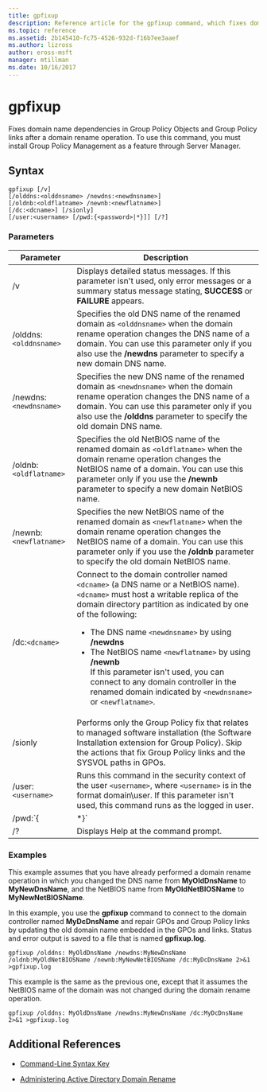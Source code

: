 ```yaml
---
title: gpfixup
description: Reference article for the gpfixup command, which fixes domain name dependencies in Group Policy Objects and Group Policy links after a domain rename operation.
ms.topic: reference
ms.assetid: 2b145410-fc75-4526-932d-f16b7ee3aaef
ms.author: lizross
author: eross-msft
manager: mtillman
ms.date: 10/16/2017
---
```


# gpfixup

Fixes domain name dependencies in Group Policy Objects and Group Policy links after a domain rename operation. To use this command, you must install Group Policy Management as a feature through Server Manager.

## Syntax

```
gpfixup [/v]
[/olddns:<olddnsname> /newdns:<newdnsname>]
[/oldnb:<oldflatname> /newnb:<newflatname>]
[/dc:<dcname>] [/sionly]
[/user:<username> [/pwd:{<password>|*}]] [/?]
```

### Parameters

| Parameter | Description |
| --------- |------------ |
| /v | Displays detailed status messages. If this parameter isn't used, only error messages or a summary status message stating, **SUCCESS** or **FAILURE** appears. |
| /olddns:`<olddnsname>` | Specifies the old DNS name of the renamed domain as `<olddnsname>` when the domain rename operation changes the DNS name of a domain. You can use this parameter only if you also use the **/newdns** parameter to specify a new domain DNS name. |
| /newdns:`<newdnsname>` | Specifies the new DNS name of the renamed domain as `<newdnsname>` when the domain rename operation changes the DNS name of a domain. You can use this parameter only if you also use the **/olddns** parameter to specify the old domain DNS name. |
| /oldnb:`<oldflatname>` | Specifies the old NetBIOS name of the renamed domain as `<oldflatname>` when the domain rename operation changes the NetBIOS name of a domain. You can use this parameter only if you use the **/newnb** parameter to specify a new domain NetBIOS name. |
| /newnb:`<newflatname>` | Specifies the new NetBIOS name of the renamed domain as `<newflatname>` when the domain rename operation changes the NetBIOS name of a domain. You can use this parameter only if you use the **/oldnb** parameter to specify the old domain NetBIOS name. |
| /dc:`<dcname>` | Connect to the domain controller named `<dcname>` (a DNS name or a NetBIOS name). `<dcname>` must host a writable replica of the domain directory partition as indicated by one of the following:<ul><li>The DNS name `<newdnsname>` by using **/newdns**</li><li>The NetBIOS name `<newflatname>` by using **/newnb**</br>If this parameter isn't used, you can connect to any domain controller in the renamed domain indicated by `<newdnsname>` or `<newflatname>`.</li></ul> |
| /sionly | Performs only the Group Policy fix that relates to managed software installation (the Software Installation extension for Group Policy). Skip the actions that fix Group Policy links and the SYSVOL paths in GPOs. |
| /user:`<username>` |Runs this command in the security context of the user `<username>`, where `<username>` is in the format domain\user. If this parameter isn't used, this command runs as the logged in user. |
| /pwd:`{<password> | *}` | Specifies the password for the user. |
| /? | Displays Help at the command prompt. |

### Examples

This example assumes that you have already performed a domain rename operation in which you changed the DNS name from **MyOldDnsName** to **MyNewDnsName**, and the NetBIOS name from **MyOldNetBIOSName** to **MyNewNetBIOSName**.

In this example, you use the **gpfixup** command to connect to the domain controller named **MyDcDnsName** and repair GPOs and Group Policy links by updating the old domain name embedded in the GPOs and links. Status and error output is saved to a file that is named **gpfixup.log**.

```
gpfixup /olddns: MyOldDnsName /newdns:MyNewDnsName /oldnb:MyOldNetBIOSName /newnb:MyNewNetBIOSName /dc:MyDcDnsName 2>&1 >gpfixup.log
```

This example is the same as the previous one, except that it assumes the NetBIOS name of the domain was not changed during the domain rename operation.

```
gpfixup /olddns: MyOldDnsName /newdns:MyNewDnsName /dc:MyDcDnsName 2>&1 >gpfixup.log
```

## Additional References

- [Command-Line Syntax Key](command-line-syntax-key.md)

- [Administering Active Directory Domain Rename](/previous-versions/windows/it-pro/windows-server-2008-r2-and-2008/cc794869(v=ws.10))
